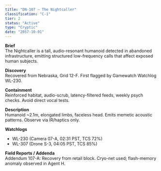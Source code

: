 ```yaml
---
title: "DN-107 — The Nightcaller"
classification: "C-1"
tier: 2
status: "Active"
type: "Cryptic"
date: "2057-10-01"
---
```


**Brief**  
The Nightcaller is a tall, audio-resonant humanoid detected in abandoned infrastructure, emitting structured low-frequency calls that affect exposed human subjects.

**Discovery**  
Recovered from Nebraska, Grid 12-F. First flagged by Gamewatch Watchlog WL-230.

**Containment**  
Reinforced habitat, audio-scrub, latency-filtered feeds, weekly psych checks. Avoid direct vocal tests.

**Description**  
Humanoid ~2.1m, elongated limbs, faceless head. Emits memetic acoustic patterns. Observe via IR/haptics only.

**Watchlogs**  
- WL-230 (Camera 07-A, 02:31 PST, TCS 72%)  
- WL-307 (Drone S-3, 04:05 PST, TCS 85%)  

**Field Reports / Addenda**  
Addendum 107-A: Recovery from retail block. Cryo-net used; flash-memory anomaly observed in Agent H.
